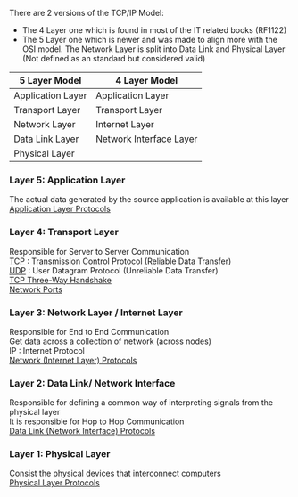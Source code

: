 There are 2 versions of the TCP/IP Model:

* The 4 Layer one which is found in most of the IT related books (RF1122)
* The 5 Layer one which is newer and was made to align more with the OSI model. The Network Layer is split into Data Link and Physical Layer (Not defined as an standard but considered valid)

| 5 Layer Model     | 4 Layer Model           |
| ----------------- | ----------------------- |
| Application Layer | Application Layer       |
| Transport Layer   | Transport Layer         |
| Network Layer     | Internet Layer          |
| Data Link Layer   | Network Interface Layer |
| Physical Layer    |                         |

### Layer 5: Application Layer

The actual data generated by the source application is available at this layer  
[Application Layer Protocols](../TCP-IP%20Layers/5%20-%20Application%20Layer%20Protocol/Application%20Layer%20Protocols.md)

### Layer 4: Transport Layer

Responsible for Server to Server Communication  
[TCP](../TCP-IP%20Layers/4%20-%20Transport%20Layer%20Protocols/TCP%20%28Transmission%20Control%20Protocol%29.md) : Transmission Control Protocol (Reliable Data Transfer)  
[UDP](../TCP-IP%20Layers/4%20-%20Transport%20Layer%20Protocols/UDP%20%28User%20Datagram%20Protocol%29.md) : User Datagram Protocol (Unreliable Data Transfer)  
[TCP Three-Way Handshake](../../Information%20Security/Tools%20&%20Services/Nmap/TCP%20Three-Way%20Handshake.md)  
[Network Ports](../TCP-IP%20Layers/4%20-%20Transport%20Layer%20Protocols/Network%20Ports.md)

### Layer 3: Network Layer / Internet Layer

Responsible for End to End Communication  
Get data across a collection of network (across nodes)  
IP : Internet Protocol  
[Network (Internet Layer) Protocols](../TCP-IP%20Layers/3%20-%20Network%20%28Internet%20Layer%29%20Protocols/Network%20%28Internet%20Layer%29%20Protocols.md)

### Layer 2: Data Link/ Network Interface

Responsible for defining a common way of interpreting signals from the physical layer  
It is responsible for Hop to Hop Communication  
[Data Link (Network Interface) Protocols](../TCP-IP%20Layers/2%20-%20Data%20Link%20%28Network%20Interface%29%20Protocols/Data%20Link%20%28Network%20Interface%29%20Protocols.md)

### Layer 1: Physical Layer

Consist the physical devices that interconnect computers  
[Physical Layer Protocols](../TCP-IP%20Layers/1%20-%20Physical%20Layer%20Protocols/Physical%20Layer%20Protocols.md)
